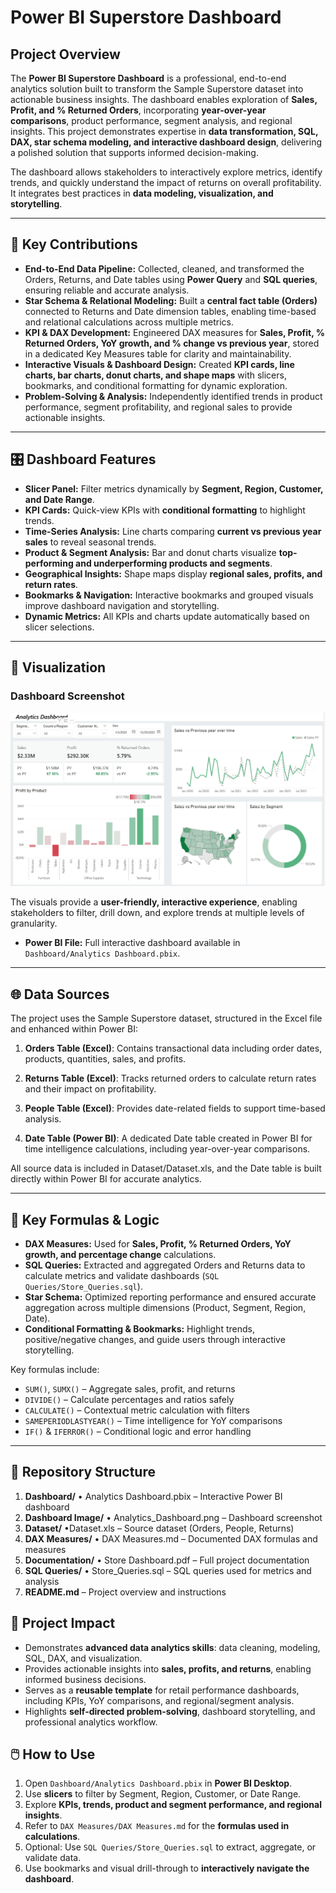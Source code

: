 # Power BI Superstore Dashboard

## Project Overview
The **Power BI Superstore Dashboard** is a professional, end-to-end analytics solution built to transform the Sample Superstore dataset into actionable business insights. The dashboard enables exploration of **Sales, Profit, and % Returned Orders**, incorporating **year-over-year comparisons**, product performance, segment analysis, and regional insights. This project demonstrates expertise in **data transformation, SQL, DAX, star schema modeling, and interactive dashboard design**, delivering a polished solution that supports informed decision-making.

The dashboard allows stakeholders to interactively explore metrics, identify trends, and quickly understand the impact of returns on overall profitability. It integrates best practices in **data modeling, visualization, and storytelling**.

---

## 🚀 Key Contributions
- **End-to-End Data Pipeline:** Collected, cleaned, and transformed the Orders, Returns, and Date tables using **Power Query** and **SQL queries**, ensuring reliable and accurate analysis.  
- **Star Schema & Relational Modeling:** Built a **central fact table (Orders)** connected to Returns and Date dimension tables, enabling time-based and relational calculations across multiple metrics.  
- **KPI & DAX Development:** Engineered DAX measures for **Sales, Profit, % Returned Orders, YoY growth, and % change vs previous year**, stored in a dedicated Key Measures table for clarity and maintainability.  
- **Interactive Visuals & Dashboard Design:** Created **KPI cards, line charts, bar charts, donut charts, and shape maps** with slicers, bookmarks, and conditional formatting for dynamic exploration.  
- **Problem-Solving & Analysis:** Independently identified trends in product performance, segment profitability, and regional sales to provide actionable insights.

---

## 🎛️ Dashboard Features
- **Slicer Panel:** Filter metrics dynamically by **Segment, Region, Customer, and Date Range**.  
- **KPI Cards:** Quick-view KPIs with **conditional formatting** to highlight trends.  
- **Time-Series Analysis:** Line charts comparing **current vs previous year sales** to reveal seasonal trends.  
- **Product & Segment Analysis:** Bar and donut charts visualize **top-performing and underperforming products and segments**.  
- **Geographical Insights:** Shape maps display **regional sales, profits, and return rates**.  
- **Bookmarks & Navigation:** Interactive bookmarks and grouped visuals improve dashboard navigation and storytelling.  
- **Dynamic Metrics:** All KPIs and charts update automatically based on slicer selections.

---

## 📸 Visualization
### Dashboard Screenshot
![Power BI Dashboard](Dashboard%20Image/Analytics_Dashboard.png)

The visuals provide a **user-friendly, interactive experience**, enabling stakeholders to filter, drill down, and explore trends at multiple levels of granularity.

- **Power BI File:** Full interactive dashboard available in `Dashboard/Analytics Dashboard.pbix`.


---

## 🌐 Data Sources
The project uses the Sample Superstore dataset, structured in the Excel file and enhanced within Power BI:

1. **Orders Table (Excel)**: Contains transactional data including order dates, products, quantities, sales, and profits.

2. **Returns Table (Excel)**: Tracks returned orders to calculate return rates and their impact on profitability.

3. **People Table (Excel)**: Provides date-related fields to support time-based analysis.

4. **Date Table (Power BI)**: A dedicated Date table created in Power BI for time intelligence calculations, including year-over-year comparisons.

All source data is included in Dataset/Dataset.xls, and the Date table is built directly within Power BI for accurate analytics.

---

## 🔢 Key Formulas & Logic
- **DAX Measures:** Used for **Sales, Profit, % Returned Orders, YoY growth, and percentage change** calculations.  
- **SQL Queries:** Extracted and aggregated Orders and Returns data to calculate metrics and validate dashboards (`SQL Queries/Store_Queries.sql`).  
- **Star Schema:** Optimized reporting performance and ensured accurate aggregation across multiple dimensions (Product, Segment, Region, Date).  
- **Conditional Formatting & Bookmarks:** Highlight trends, positive/negative changes, and guide users through interactive storytelling.  

Key formulas include:  
- `SUM()`, `SUMX()` – Aggregate sales, profit, and returns  
- `DIVIDE()` – Calculate percentages and ratios safely  
- `CALCULATE()` – Contextual metric calculation with filters  
- `SAMEPERIODLASTYEAR()` – Time intelligence for YoY comparisons  
- `IF()` & `IFERROR()` – Conditional logic and error handling  

---

## 📂 Repository Structure
1. **Dashboard/**
      • Analytics Dashboard.pbix – Interactive Power BI dashboard
2. **Dashboard Image/**
      • Analytics_Dashboard.png – Dashboard screenshot
3. **Dataset/**
      •Dataset.xls – Source dataset (Orders, People, Returns)
4. **DAX Measures/**
      • DAX Measures.md – Documented DAX formulas and measures
5. **Documentation/**
      • Store Dashboard.pdf – Full project documentation
6. **SQL Queries/**
      • Store_Queries.sql – SQL queries used for metrics and analysis
7. **README.md** – Project overview and instructions


## 🎯 Project Impact
- Demonstrates **advanced data analytics skills**: data cleaning, modeling, SQL, DAX, and visualization.  
- Provides actionable insights into **sales, profits, and returns**, enabling informed business decisions.  
- Serves as a **reusable template** for retail performance dashboards, including KPIs, YoY comparisons, and regional/segment analysis.  
- Highlights **self-directed problem-solving**, dashboard storytelling, and professional analytics workflow.

## 🖱️ How to Use
1. Open `Dashboard/Analytics Dashboard.pbix` in **Power BI Desktop**.  
2. Use **slicers** to filter by Segment, Region, Customer, or Date Range.  
3. Explore **KPIs, trends, product and segment performance, and regional insights**.  
4. Refer to `DAX Measures/DAX Measures.md` for the **formulas used in calculations**.  
5. Optional: Use `SQL Queries/Store_Queries.sql` to extract, aggregate, or validate data.  
6. Use bookmarks and visual drill-through to **interactively navigate the dashboard**.
